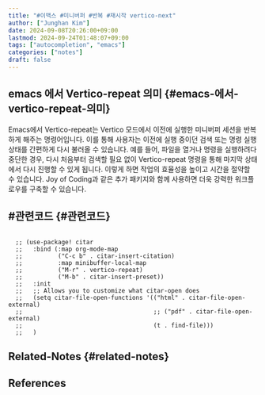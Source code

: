 ```yaml
---
title: "#이맥스 #미니버퍼 #반복 #재시작 vertico-next"
author: ["Junghan Kim"]
date: 2024-09-08T20:26:00+09:00
lastmod: 2024-09-24T01:48:07+09:00
tags: ["autocompletion", "emacs"]
categories: ["notes"]
draft: false
---
```


## emacs 에서 Vertico-repeat 의미 {#emacs-에서-vertico-repeat-의미}

Emacs에서 Vertico-repeat는 Vertico 모드에서 이전에 실행한 미니버퍼 세션을 반복하게 해주는 명령어입니다. 이를 통해 사용자는 이전에 실행 중이던 검색 또는 명령 실행 상태를 간편하게 다시 불러올 수 있습니다. 예를 들어, 파일을 열거나 명령을 실행하려다 중단한 경우, 다시 처음부터 검색할 필요 없이 Vertico-repeat 명령을 통해 마지막 상태에서 다시 진행할 수 있게 됩니다. 이렇게 하면 작업의 효율성을 높이고 시간을 절약할 수 있습니다. Joy of Coding과 같은 추가 패키지와 함께 사용하면 더욱 강력한 워크플로우를 구축할 수 있습니다.


## #관련코드 {#관련코드}

```elisp

  ;; (use-package! citar
  ;;   :bind (:map org-mode-map
  ;;          ("C-c b" . citar-insert-citation)
  ;;          :map minibuffer-local-map
  ;;          ("M-r" . vertico-repeat)
  ;;          ("M-b" . citar-insert-preset))
  ;;   :init
  ;;   ;; Allows you to customize what citar-open does
  ;;   (setq citar-file-open-functions '(("html" . citar-file-open-external)
  ;;                                     ;; ("pdf" . citar-file-open-external)
  ;;                                     (t . find-file)))
  ;;   )

```


## Related-Notes {#related-notes}

## References

<style>.csl-entry{text-indent: -1.5em; margin-left: 1.5em;}</style><div class="csl-bib-body">
</div>
